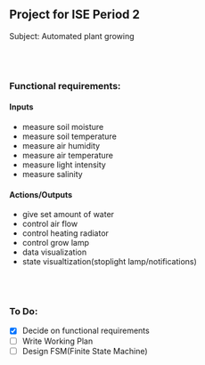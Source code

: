 
## **Project for ISE Period 2**


Subject: Automated plant growing

</br></br>

### **Functional requirements:**

#### Inputs
- measure soil moisture
- measure soil temperature
- measure air humidity
- measure air temperature
- measure light intensity
- measure salinity


#### Actions/Outputs
- give set amount of water
- control air flow
- control heating radiator
- control grow lamp
- data visualization
- state visualtization(stoplight lamp/notifications)

</br></br>


### **To Do:**
- [x] Decide on functional requirements
- [ ] Write Working Plan
- [ ] Design FSM(Finite State Machine)